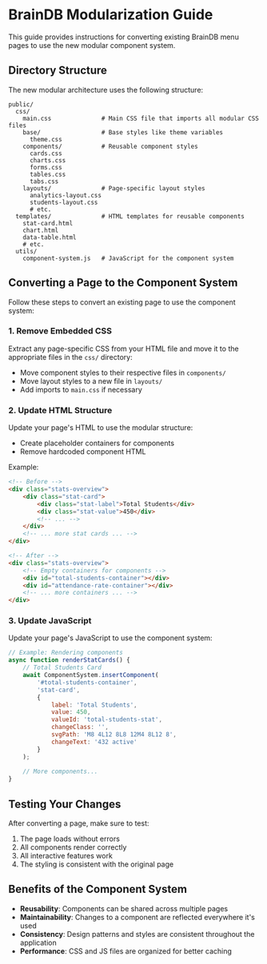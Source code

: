 # BrainDB Modularization Guide

This guide provides instructions for converting existing BrainDB menu pages to use the new modular component system.

## Directory Structure

The new modular architecture uses the following structure:

```
public/
  css/
    main.css              # Main CSS file that imports all modular CSS files
    base/                 # Base styles like theme variables
      theme.css
    components/           # Reusable component styles
      cards.css
      charts.css
      forms.css
      tables.css
      tabs.css
    layouts/              # Page-specific layout styles
      analytics-layout.css
      students-layout.css
      # etc.
  templates/              # HTML templates for reusable components
    stat-card.html
    chart.html
    data-table.html
    # etc.
  utils/
    component-system.js   # JavaScript for the component system
```

## Converting a Page to the Component System

Follow these steps to convert an existing page to use the component system:

### 1. Remove Embedded CSS

Extract any page-specific CSS from your HTML file and move it to the appropriate files in the `css/` directory:

- Move component styles to their respective files in `components/`
- Move layout styles to a new file in `layouts/`
- Add imports to `main.css` if necessary

### 2. Update HTML Structure

Update your page's HTML to use the modular structure:

- Create placeholder containers for components
- Remove hardcoded component HTML

Example:

```html
<!-- Before -->
<div class="stats-overview">
    <div class="stat-card">
        <div class="stat-label">Total Students</div>
        <div class="stat-value">450</div>
        <!-- ... -->
    </div>
    <!-- ... more stat cards ... -->
</div>

<!-- After -->
<div class="stats-overview">
    <!-- Empty containers for components -->
    <div id="total-students-container"></div>
    <div id="attendance-rate-container"></div>
    <!-- ... more containers ... -->
</div>
```

### 3. Update JavaScript

Update your page's JavaScript to use the component system:

```javascript
// Example: Rendering components
async function renderStatCards() {
    // Total Students Card
    await ComponentSystem.insertComponent(
        '#total-students-container',
        'stat-card',
        {
            label: 'Total Students',
            value: 450,
            valueId: 'total-students-stat',
            changeClass: '',
            svgPath: 'M8 4L12 8L8 12M4 8L12 8',
            changeText: '432 active'
        }
    );
    
    // More components...
}
```

## Testing Your Changes

After converting a page, make sure to test:

1. The page loads without errors
2. All components render correctly
3. All interactive features work
4. The styling is consistent with the original page

## Benefits of the Component System

- **Reusability**: Components can be shared across multiple pages
- **Maintainability**: Changes to a component are reflected everywhere it's used
- **Consistency**: Design patterns and styles are consistent throughout the application
- **Performance**: CSS and JS files are organized for better caching
